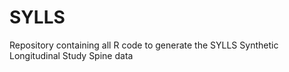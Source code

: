 # SYLLS
Repository containing all R code to generate the SYLLS Synthetic Longitudinal Study Spine data
